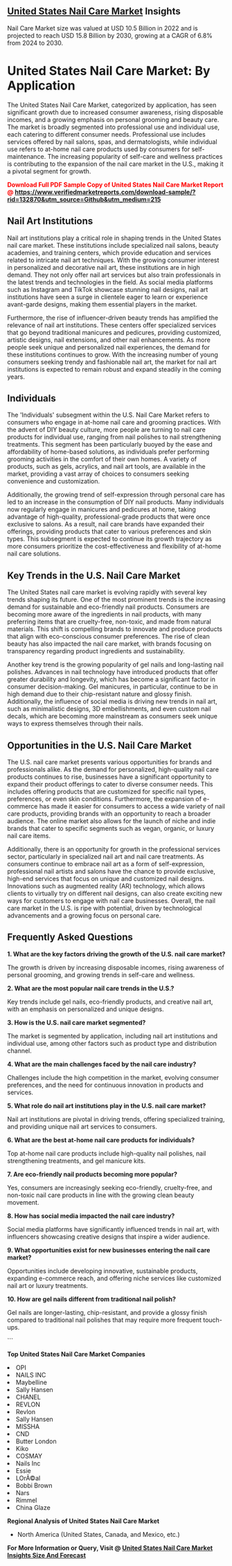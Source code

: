 <h2><a href="https://www.verifiedmarketreports.com/download-sample/?rid=132870&amp;utm_source=Github&amp;utm_medium=215" target="_blank">United States Nail Care Market</a> Insights</h2><p>Nail Care Market size was valued at USD 10.5 Billion in 2022 and is projected to reach USD 15.8 Billion by 2030, growing at a CAGR of 6.8% from 2024 to 2030.</p><p> <h1>United States Nail Care Market: By Application</h1> <p>The United States Nail Care Market, categorized by application, has seen significant growth due to increased consumer awareness, rising disposable incomes, and a growing emphasis on personal grooming and beauty care. The market is broadly segmented into professional use and individual use, each catering to different consumer needs. Professional use includes services offered by nail salons, spas, and dermatologists, while individual use refers to at-home nail care products used by consumers for self-maintenance. The increasing popularity of self-care and wellness practices is contributing to the expansion of the nail care market in the U.S., making it a pivotal segment for growth. <b><p><span class=""><span style="color: #ff0000;"><strong>Download Full PDF Sample Copy of United States Nail Care Market Report</strong> @ </span><a href="https://www.verifiedmarketreports.com/download-sample/?rid=132870&amp;utm_source=Github&amp;utm_medium=215" target="_blank">https://www.verifiedmarketreports.com/download-sample/?rid=132870&amp;utm_source=Github&amp;utm_medium=215</a></span></p></b></p> <h2>Nail Art Institutions</h2> <p>Nail art institutions play a critical role in shaping trends in the United States nail care market. These institutions include specialized nail salons, beauty academies, and training centers, which provide education and services related to intricate nail art techniques. With the growing consumer interest in personalized and decorative nail art, these institutions are in high demand. They not only offer nail art services but also train professionals in the latest trends and technologies in the field. As social media platforms such as Instagram and TikTok showcase stunning nail designs, nail art institutions have seen a surge in clientele eager to learn or experience avant-garde designs, making them essential players in the market.</p> <p>Furthermore, the rise of influencer-driven beauty trends has amplified the relevance of nail art institutions. These centers offer specialized services that go beyond traditional manicures and pedicures, providing customized, artistic designs, nail extensions, and other nail enhancements. As more people seek unique and personalized nail experiences, the demand for these institutions continues to grow. With the increasing number of young consumers seeking trendy and fashionable nail art, the market for nail art institutions is expected to remain robust and expand steadily in the coming years.</p> <h2>Individuals</h2> <p>The 'Individuals' subsegment within the U.S. Nail Care Market refers to consumers who engage in at-home nail care and grooming practices. With the advent of DIY beauty culture, more people are turning to nail care products for individual use, ranging from nail polishes to nail strengthening treatments. This segment has been particularly buoyed by the ease and affordability of home-based solutions, as individuals prefer performing grooming activities in the comfort of their own homes. A variety of products, such as gels, acrylics, and nail art tools, are available in the market, providing a vast array of choices to consumers seeking convenience and customization.</p> <p>Additionally, the growing trend of self-expression through personal care has led to an increase in the consumption of DIY nail products. Many individuals now regularly engage in manicures and pedicures at home, taking advantage of high-quality, professional-grade products that were once exclusive to salons. As a result, nail care brands have expanded their offerings, providing products that cater to various preferences and skin types. This subsegment is expected to continue its growth trajectory as more consumers prioritize the cost-effectiveness and flexibility of at-home nail care solutions.</p> <h2>Key Trends in the U.S. Nail Care Market</h2> <p>The United States nail care market is evolving rapidly with several key trends shaping its future. One of the most prominent trends is the increasing demand for sustainable and eco-friendly nail products. Consumers are becoming more aware of the ingredients in nail products, with many preferring items that are cruelty-free, non-toxic, and made from natural materials. This shift is compelling brands to innovate and produce products that align with eco-conscious consumer preferences. The rise of clean beauty has also impacted the nail care market, with brands focusing on transparency regarding product ingredients and sustainability.</p> <p>Another key trend is the growing popularity of gel nails and long-lasting nail polishes. Advances in nail technology have introduced products that offer greater durability and longevity, which has become a significant factor in consumer decision-making. Gel manicures, in particular, continue to be in high demand due to their chip-resistant nature and glossy finish. Additionally, the influence of social media is driving new trends in nail art, such as minimalistic designs, 3D embellishments, and even custom nail decals, which are becoming more mainstream as consumers seek unique ways to express themselves through their nails.</p> <h2>Opportunities in the U.S. Nail Care Market</h2> <p>The U.S. nail care market presents various opportunities for brands and professionals alike. As the demand for personalized, high-quality nail care products continues to rise, businesses have a significant opportunity to expand their product offerings to cater to diverse consumer needs. This includes offering products that are customized for specific nail types, preferences, or even skin conditions. Furthermore, the expansion of e-commerce has made it easier for consumers to access a wide variety of nail care products, providing brands with an opportunity to reach a broader audience. The online market also allows for the launch of niche and indie brands that cater to specific segments such as vegan, organic, or luxury nail care items.</p> <p>Additionally, there is an opportunity for growth in the professional services sector, particularly in specialized nail art and nail care treatments. As consumers continue to embrace nail art as a form of self-expression, professional nail artists and salons have the chance to provide exclusive, high-end services that focus on unique and customized nail designs. Innovations such as augmented reality (AR) technology, which allows clients to virtually try on different nail designs, can also create exciting new ways for customers to engage with nail care businesses. Overall, the nail care market in the U.S. is ripe with potential, driven by technological advancements and a growing focus on personal care.</p> <h2>Frequently Asked Questions</h2> <p><b>1. What are the key factors driving the growth of the U.S. nail care market?</b></p> <p>The growth is driven by increasing disposable incomes, rising awareness of personal grooming, and growing trends in self-care and wellness.</p> <p><b>2. What are the most popular nail care trends in the U.S.?</b></p> <p>Key trends include gel nails, eco-friendly products, and creative nail art, with an emphasis on personalized and unique designs.</p> <p><b>3. How is the U.S. nail care market segmented?</b></p> <p>The market is segmented by application, including nail art institutions and individual use, among other factors such as product type and distribution channel.</p> <p><b>4. What are the main challenges faced by the nail care industry?</b></p> <p>Challenges include the high competition in the market, evolving consumer preferences, and the need for continuous innovation in products and services.</p> <p><b>5. What role do nail art institutions play in the U.S. nail care market?</b></p> <p>Nail art institutions are pivotal in driving trends, offering specialized training, and providing unique nail art services to consumers.</p> <p><b>6. What are the best at-home nail care products for individuals?</b></p> <p>Top at-home nail care products include high-quality nail polishes, nail strengthening treatments, and gel manicure kits.</p> <p><b>7. Are eco-friendly nail products becoming more popular?</b></p> <p>Yes, consumers are increasingly seeking eco-friendly, cruelty-free, and non-toxic nail care products in line with the growing clean beauty movement.</p> <p><b>8. How has social media impacted the nail care industry?</b></p> <p>Social media platforms have significantly influenced trends in nail art, with influencers showcasing creative designs that inspire a wider audience.</p> <p><b>9. What opportunities exist for new businesses entering the nail care market?</b></p> <p>Opportunities include developing innovative, sustainable products, expanding e-commerce reach, and offering niche services like customized nail art or luxury treatments.</p> <p><b>10. How are gel nails different from traditional nail polish?</b></p> <p>Gel nails are longer-lasting, chip-resistant, and provide a glossy finish compared to traditional nail polishes that may require more frequent touch-ups.</p> ```</p><p><strong>Top United States Nail Care Market Companies</strong></p><div data-test-id=""><p><li>OPI</li><li> NAILS INC</li><li> Maybelline</li><li> Sally Hansen</li><li> CHANEL</li><li> REVLON</li><li> Revlon</li><li> Sally Hansen</li><li> MISSHA</li><li> CND</li><li> Butter London</li><li> Kiko</li><li> COSMAY</li><li> Nails Inc</li><li> Essie</li><li> LOrÃ©al</li><li> Bobbi Brown</li><li> Nars</li><li> Rimmel</li><li> China Glaze</li></p><div><strong>Regional Analysis of&nbsp;United States Nail Care Market</strong></div><ul><li dir="ltr"><p dir="ltr">North America&nbsp;(United States, Canada, and Mexico, etc.)</p></li></ul><p><strong>For More Information or Query, Visit @&nbsp;</strong><strong><a href="https://www.verifiedmarketreports.com/product/global-nail-care-market-report-2019-competitive-landscape-trends-and-opportunities/?utm_source=Github&amp;utm_medium=215" target="_blank">United States Nail Care Market Insights Size And Forecast</a></strong></p></div>
